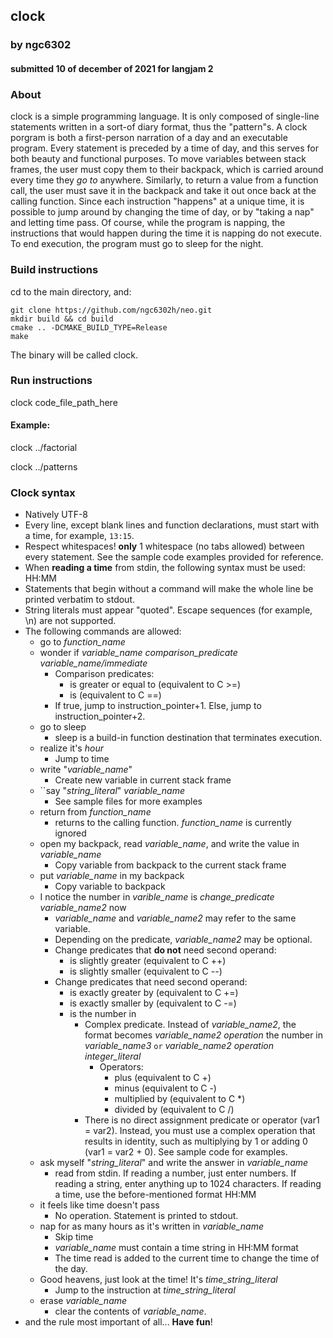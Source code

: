 ## clock
### by ngc6302
#### submitted 10 of december of 2021 for langjam 2


### About
clock is a simple programming language. It is only composed of single-line statements
written in a sort-of diary format, thus the "pattern"s. A clock porgram is both a first-person narration of a day and an executable program. Every statement is preceded by a time of day,
and this serves for both beauty and functional purposes.
To move variables between stack frames, the user must copy them to their backpack, which is carried around every time they *go to* anywhere.
Similarly, to return a value from a function call, the user must save it in the backpack and take it out once back at the calling function.
Since each instruction "happens" at a unique time,
it is possible to jump around by changing the time of day, or by "taking a nap" and letting time pass. Of course, while the program is napping,
the instructions that would happen during the time it is napping do not execute.
To end execution, the program must go to sleep for the night.



### Build instructions
cd to the main directory, and:

    git clone https://github.com/ngc6302h/neo.git  
    mkdir build && cd build  
    cmake .. -DCMAKE_BUILD_TYPE=Release
    make

The binary will be called clock.

### Run instructions
clock code_file_path_here  
#### Example:
clock ../factorial

clock ../patterns


### Clock syntax
- Natively UTF-8
- Every line, except blank lines and function declarations, must start
with a time, for example, ``13:15``.  
- Respect whitespaces! **only** 1 whitespace (no tabs allowed) between every statement.
See the sample code examples provided for reference.  
- When **reading a time** from stdin, the following syntax must be used: HH:MM
- Statements that begin without a command will make the whole line be printed verbatim to stdout.
- String literals must appear "quoted". Escape sequences (for example, \\n) are not supported.
- The following commands are allowed:  
    - go to *function_name*
    - wonder if *variable_name* *comparison_predicate* *variable_name/immediate*
        - Comparison predicates:
          - is greater or equal to (equivalent to C >=)
          - is (equivalent to C ==)
        - If true, jump to instruction_pointer+1. Else, jump to instruction_pointer+2.
    - go to sleep
      - sleep is a build-in function destination that terminates execution.
    - realize it's *hour*
      - Jump to time
    - write "*variable_name*"
      - Create new variable in current stack frame
    - ``say "*string_literal*" *variable_name*
      - See sample files for more examples
    - return from *function_name*
      - returns to the calling function. *function_name* is currently ignored
    - open my backpack, read *variable_name*, and write the value in *variable_name*
      - Copy variable from backpack to the current stack frame
    - put *variable_name* in my backpack
      - Copy variable to backpack
    - I notice the number in *varible_name* is *change_predicate* *variable_name2* now
      - *variable_name* and *variable_name2* may refer to the same variable.
      - Depending on the predicate, *variable_name2* may be optional.
      - Change predicates that **do not** need second operand:
        - is slightly greater (equivalent to C ++)
        - is slightly smaller (equivalent to C --)
      - Change predicates that need second operand:
        - is exactly greater by (equivalent to C +=)
        - is exactly smaller by (equivalent to C -=)
        - is the number in
          - Complex predicate. Instead of *variable_name2*, the format becomes *variable_name2* *operation* the number in *variable_name3* `or` *variable_name2* *operation* *integer_literal*
            - Operators:
              - plus (equivalent to C +)
              - minus (equivalent to C -)
              - multiplied by (equivalent to C *)
              - divided by (equivalent to C /)
          - There is no direct assignment predicate or operator (var1 = var2). Instead, you must use a complex operation that results in identity, such as multiplying by 1 or adding 0 (var1 = var2 + 0). See sample code for examples.
    - ask myself "*string_literal*" and write the answer in *variable_name*
      - read from stdin. If reading a number, just enter numbers. If reading a string, enter anything up to 1024 characters. If reading a time, use the before-mentioned format HH:MM
    - it feels like time doesn't pass
      - No operation. Statement is printed to stdout.
    - nap for as many hours as it's written in *variable_name*
      - Skip time
      - *variable_name* must contain a time string in HH:MM format
      - The time read is added to the current time to change the time of the day.
    - Good heavens, just look at the time! It's *time_string_literal*
      - Jump to the instruction at *time_string_literal*
    - erase *variable_name*
      - clear the contents of *variable_name*.
- and the rule most important of all... **Have fun**!

